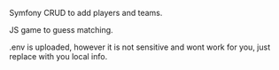 Symfony CRUD to add players and teams.

JS game to guess matching.

.env is uploaded, however it is not sensitive and wont work for you, just replace with you local info.
